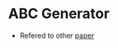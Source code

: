 # ABC Generator
- Refered to other [paper](https://web.stanford.edu/class/archive/cs/cs224n/cs224n.1174/reports/2762076.pdf)
